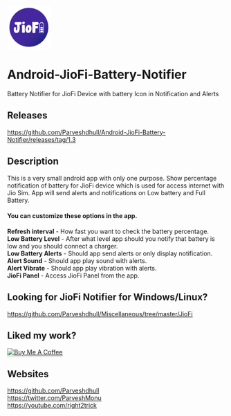 <img src="images/logo.png" alt="JioFI Battery Notifier" width="100"/>

#  Android-JioFi-Battery-Notifier 
Battery Notifier for JioFi Device with battery Icon in Notification and Alerts

## Releases
https://github.com/Parveshdhull/Android-JioFi-Battery-Notifier/releases/tag/1.3

## Description
This is a very small android app with only one purpose. Show percentage notification of battery for JioFi device which is used for access internet with Jio Sim. App will send alerts and notifications on Low battery and Full Battery.

#### You can customize these options in the app.
**Refresh interval** - How fast you want to check the battery percentage.
<br />**Low Battery Level** - After what level app should you notify that battery is low and you should connect a charger.
<br />**Low Battery Alerts** - Should app send alerts or only display notification.
<br />**Alert Sound** - Should app play sound with alerts.
<br />**Alert Vibrate** - Should app play vibration with alerts.
<br />**JioFi Panel** - Access JioFi Panel from the app.

## Looking for JioFi Notifier for Windows/Linux?
https://github.com/Parveshdhull/Miscellaneous/tree/master/JioFi

## Liked my work?
<a href="https://www.buymeacoffee.com/parveshmonu" target="_blank"><img src="https://www.buymeacoffee.com/assets/img/custom_images/orange_img.png" alt="Buy Me A Coffee" style="height: 41px !important;width: 174px !important;box-shadow: 0px 3px 2px 0px rgba(190, 190, 190, 0.5) !important;-webkit-box-shadow: 0px 3px 2px 0px rgba(190, 190, 190, 0.5) !important;" ></a>

## Websites
https://github.com/Parveshdhull
<br />https://twitter.com/ParveshMonu
<br />https://youtube.com/right2trick

